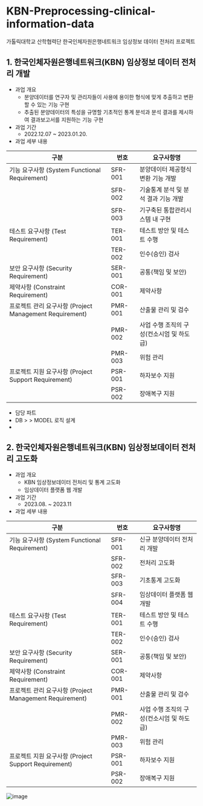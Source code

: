 # KBN-Preprocessing-clinical-information-data

가톨릭대학교 산학협력단 한국인체자원은행네트워크 임상정보 데이터 전처리 프로젝트


## 1. 한국인체자원은행네트워크(KBN) 임상정보 데이터 전처리 개발
* 과업 개요
  * 분양데이터를 연구자 및 관리자들이 사용에 용이한 형식에 맞게 추출하고 변환할 수 있는 기능 구현
  * 추출된 분양데이터의 특성을 규명할 기초적인 통계 분석과 분석 결과를 제시하여 결과보고서를 지원하는 기능 구현
* 과업 기간
  * 2022.12.07 ~ 2023.01.20.
* 과업 세부 내용

| 구분 | 번호 | 요구사항명 |
|------|------|------------|
| 기능 요구사항 (System Functional Requirement) | SFR-001 | 분양데이터 제공형식 변환 기능 개발 |
| | SFR-002 | 기술통계 분석 및 분석 결과 기능 개발 |
| | SFR-003 | 기구축된 통합관리시스템 내 구현 |
| 테스트 요구사항 (Test Requirement) | TER-001 | 테스트 방안 및 테스트 수행 |
| | TER-002 | 인수(승인) 검사 |
| 보안 요구사항 (Security Requirement) | SER-001 | 공통(책임 및 보안) |
| 제약사항 (Constraint Requirement) | COR-001 | 제약사항 |
| 프로젝트 관리 요구사항 (Project Management Requirement) | PMR-001 | 산출물 관리 및 검수 |
| | PMR-002 | 사업 수행 조직의 구성(컨소시엄 및 하도급) |
| | PMR-003 | 위험 관리 |
| 프로젝트 지원 요구사항 (Project Support Requirement) | PSR-001 | 하자보수 지원 |
| | PSR-002 | 장애복구 지원 |

* 담당 파트
 * DB >  > MODEL 로직 설계
 * 

## 2. 한국인체자원은행네트워크(KBN) 임상정보데이터 전처리 고도화
* 과업 개요
  * KBN 임상정보데이터 전처리 및 통계 고도화
  * 임상데이터 플랫폼 웹 개발
* 과업 기간
  * 2023.08. ~ 2023.11
* 과업 세부 내용

| 구분 | 번호 | 요구사항명 |
|------|------|------------|
| 기능 요구사항 (System Functional Requirement) | SFR-001 | 신규 분양데이터 전처리 개발 |
| | SFR-002 | 전처리 고도화 |
| | SFR-003 | 기초통계 고도화 |
| | SFR-004 | 임상데이터 플랫폼 웹 개발 |
| 테스트 요구사항 (Test Requirement) | TER-001 | 테스트 방안 및 테스트 수행 |
| | TER-002 | 인수(승인) 검사 |
| 보안 요구사항 (Security Requirement) | SER-001 | 공통(책임 및 보안) |
| 제약사항 (Constraint Requirement) | COR-001 | 제약사항 |
| 프로젝트 관리 요구사항 (Project Management Requirement) | PMR-001 | 산출물 관리 및 검수 |
| | PMR-002 | 사업 수행 조직의 구성(컨소시엄 및 하도급) |
| | PMR-003 | 위험 관리 |
| 프로젝트 지원 요구사항 (Project Support Requirement) | PSR-001 | 하자보수 지원 |
| | PSR-002 | 장애복구 지원 |

![image](https://github.com/helperjby/Project-KBN-Preprocessing-clinical-information-data/assets/69462995/5db3b6b5-6237-4fe2-b9da-881a62bb0710)
